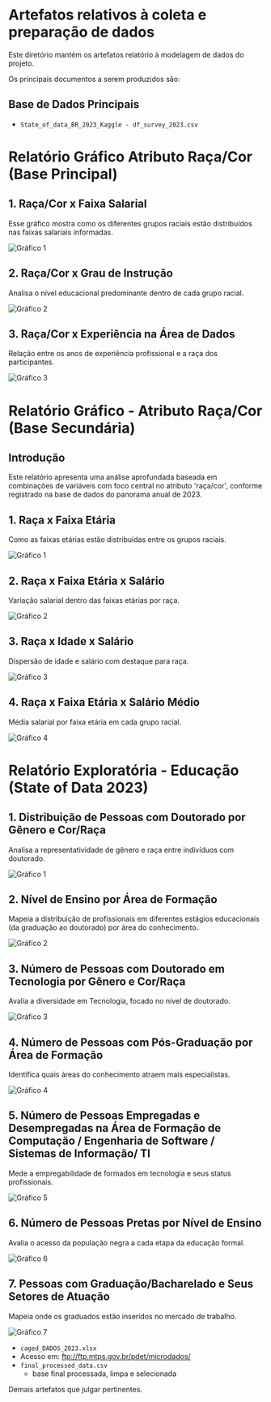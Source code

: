 # Artefatos relativos à coleta e preparação de dados

Este diretório mantém os artefatos relatório à modelagem de dados do projeto. 

Os principais documentos a serem produzidos são:

## Base de Dados Principais

* `State_of_data_BR_2023_Kaggle - df_survey_2023.csv`

# Relatório Gráfico Atributo Raça/Cor (Base Principal)

## 1. Raça/Cor x Faixa Salarial
Esse gráfico mostra como os diferentes grupos raciais estão distribuídos nas faixas salariais informadas.

![Gráfico 1](data/state_grafico_1.png)

## 2. Raça/Cor x Grau de Instrução
Analisa o nível educacional predominante dentro de cada grupo racial.

![Gráfico 2](data/state_grafico_2.png)

## 3. Raça/Cor x Experiência na Área de Dados
Relação entre os anos de experiência profissional e a raça dos participantes.

![Gráfico 3](data/state_grafico_3.png)
# Relatório Gráfico - Atributo Raça/Cor (Base Secundária)

## Introdução
Este relatório apresenta uma análise aprofundada baseada em combinações de variáveis com foco central
no atributo 'raça/cor', conforme registrado na base de dados do panorama anual de 2023.

## 1. Raça x Faixa Etária
Como as faixas etárias estão distribuídas entre os grupos raciais.

![Gráfico 1](assets/data/panorama_grafico_1.png)

## 2. Raça x Faixa Etária x Salário
Variação salarial dentro das faixas etárias por raça.

![Gráfico 2](assets/data/panorama_grafico_2.png)

## 3. Raça x Idade x Salário
Dispersão de idade e salário com destaque para raça.

![Gráfico 3](assets/data/panorama_grafico_3.png)

## 4. Raça x Faixa Etária x Salário Médio
Média salarial por faixa etária em cada grupo racial.

![Gráfico 4](assets/data/panorama_grafico_4.png)


# Relatório Exploratória - Educação (State of Data 2023)
## 1. Distribuição de Pessoas com Doutorado por Gênero e Cor/Raça
Analisa a representatividade de gênero e raça entre indivíduos com doutorado.

![Gráfico 1](https://drive.google.com/uc?export=view&id=1HB3HYRV7MrdjNHs7zrh1An4bgFyT9ne2)

## 2. Nível de Ensino por Área de Formação
Mapeia a distribuição de profissionais em diferentes estágios educacionais (da graduação ao doutorado) por área do conhecimento.

![Gráfico 2](https://drive.google.com/uc?export=view&id=10F5vZqSEMlZl_qJAGmPGsyATYWpo_S53)

## 3. Número de Pessoas com Doutorado em Tecnologia por Gênero e Cor/Raça
Avalia a diversidade em Tecnologia, focado no nível de doutorado.

![Gráfico 3](https://drive.google.com/uc?export=view&id=1KVzQf07dQ_ds5j6hhuAmcAlXuYrqMnBa)

## 4. Número de Pessoas com Pós-Graduação por Área de Formação
Identifica quais áreas do conhecimento atraem mais especialistas.

![Gráfico 4](https://drive.google.com/uc?export=view&id=1ZSa3msbyJARB9M0rfxXtydHv62a4mDFS)

## 5. Número de Pessoas Empregadas e Desempregadas na Área de Formação de Computação / Engenharia de Software / Sistemas de Informação/ TI
Mede a empregabilidade de formados em tecnologia e seus status profissionais.

![Gráfico 5](https://drive.google.com/uc?export=view&id=13imyTWcirlwSc8U1-VXKch9766f88hAJ)

## 6. Número de Pessoas Pretas por Nível de Ensino
Avalia o acesso da população negra a cada etapa da educação formal.

![Gráfico 6](https://drive.google.com/uc?export=view&id=1NegHG6T4CxhfmoFR70n47Iarr_WrCS_m)

## 7. Pessoas com Graduação/Bacharelado e Seus Setores de Atuação
Mapeia onde os graduados estão inseridos no mercado de trabalho.

![Gráfico 7](https://drive.google.com/uc?export=view&id=14Rdkofd0zqHbdNq7bA4lRWOFClywJKlC)


* `caged_DADOS_2023.xlsx`
* Acesso em: ftp://ftp.mtps.gov.br/pdet/microdados/
* `final_processed_data.csv`
  * base final processada, limpa e selecionada
	
Demais artefatos que julgar pertinentes.
